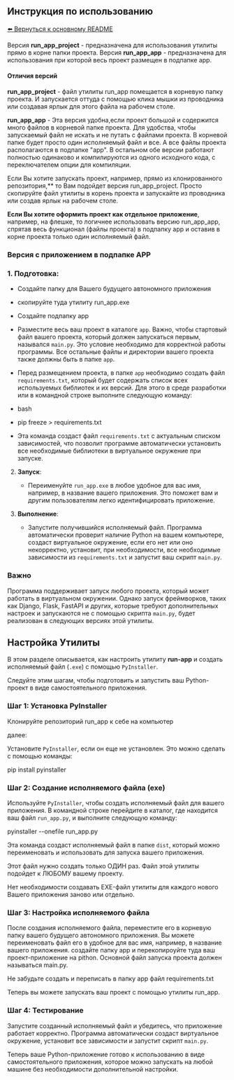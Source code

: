## Инструкция по использованию

[⬅️ Вернуться к основному README](../README.md)

Версия **run_app_project** - предназначена для использования утилиты прямо в корне папки проекта.
Версия **run_app_app** - предназначена для использования при которой весь проект размещен в подпапке app.

#### Отличия версий
**run_app_project** - файл утилиты run_app помещается в корневую папку проекта. И запускается оттуда с помощью клика мышки из проводника
или создавая ярлык для этого файла на рабочем столе.

**run_app_app** - Эта версия удобна,если проект большой и содержится много файлов в корневой папке проекта. 
Для удобства, чтобы запускаемый файл не искать и не путать с файлами проекта. В корневой папке будет 
просто один исполняемый файл и все. А все файлы проекта располагаются в подпапке "app". 
В остальном обе версии работают полностью одинаково и компилируются из одного исходного кода, 
с переключателем опции для компиляции.

Если Вы хотите запускать проект, например,  прямо из клонированного репозитория,** то Вам подойдет версия run_app_project.
Просто скопируйте файл утилиты в корень проекта и запускайте из проводника или создав ярлык на рабочем столе.

**Если Вы хотите оформить проект как отдельное приложение**, например, на флешке, то логичнее использовать версию run_app_app, 
спрятав весь функционал (файлы проекта) в подпапку app и оставив в корне проекта только один исполняемый файл.

### Версия с приложением в подпапке APP

### 1. **Подготовка**:
   - Создайте папку для Вашего будущего автономного приложения 
   - скопируйте туда утилиту run_app.exe
   - Создайте подпапку app
   - Разместите весь ваш проект в каталоге `app`. Важно, чтобы стартовый файл вашего проекта, который должен запускаться первым, 
   назывался `main.py`. Это условие необходимо для корректной работы программы. Все остальные файлы и директории вашего проекта также должны быть в папке `app`.
   - Перед размещением проекта, в папке `app` необходимо создать файл `requirements.txt`, 
   который будет содержать список всех используемых библиотек и их версий. Для этого в среде разработки или в командной строке выполните следующую команду:

   - bash
   - pip freeze > requirements.txt

   - Эта команда создаст файл `requirements.txt` с актуальным списком зависимостей, что позволит программе 
   автоматически установить все необходимые библиотеки в виртуальное окружение при запуске.
   
2. **Запуск**:
   - Переименуйте `run_app.exe` в любое удобное для вас имя, например, в название вашего приложения. 
   Это поможет вам и другим пользователям легко идентифицировать приложение.
   
3. **Выполнение**:
   - Запустите получившийся исполняемый файл. Программа автоматически проверит наличие Python на вашем компьютере, 
   создаст виртуальное окружение, если его нет или оно некорректно, установит, при необходимости,  все необходимые зависимости из `requirements.txt` и запустит ваш скрипт `main.py`.

### Важно

Программа поддерживает запуск любого проекта, который может работать в виртуальном окружении. 
Однако запуск фреймворков, таких как Django, Flask, FastAPI и других, которые требуют дополнительных настроек 
и запускаются не с помощью скрипта `main.py`, будет реализован в следующих версиях этой утилиты.

## Настройка Утилиты

В этом разделе описывается, как настроить утилиту **run-app** и создать исполняемый файл (`.exe`) 
с помощью `PyInstaller`. 

Следуйте этим шагам, чтобы подготовить и запустить ваш Python-проект в виде самостоятельного приложения.

### Шаг 1: Установка PyInstaller

Клонируйте репозиторий run_app к себе на компьютер

далее:

Установите `PyInstaller`, если он еще не установлен. Это можно сделать с помощью команды:

pip install pyinstaller

### Шаг 2: Создание исполняемого файла (exe)

Используйте `PyInstaller`, чтобы создать исполняемый файл для вашего приложения. В командной строке перейдите 
в каталог, где находится ваш файл `run_app.py`, и выполните следующую команду:

pyinstaller --onefile run_app.py

Эта команда создаст исполняемый файл в папке `dist`, который можно переименовать и использовать для запуска вашего приложения.

Этот файл нужно создать только ОДИН раз. Файл этой утилиты подойдет к ЛЮБОМУ вашему проекту. 

Нет необходимости создавать EXE-файл утилиты для каждого нового Вашего приложения заново или отдельно.

### Шаг 3: Настройка исполняемого файла

После создания исполняемого файла, переместите его в корневую папку вашего будущего автономного приложения. 
Вы можете переименовать файл его в удобное для вас имя, например, в название вашего приложения. 
создайте папку app и перекопироуйте туда ваш проект-приложение на pithon. Основной файл запуска проекта должен называться main.py.

Не забудьте создать и  переписать в папку app файл requirements.txt

Теперь вы можете запускать ваш проект с помощью утилиты run_app.

### Шаг 4: Тестирование

Запустите созданный исполняемый файл и убедитесь, что приложение работает корректно. Программа автоматически 
создаст виртуальное окружение, установит все зависимости и запустит скрипт `main.py`.

Теперь ваше Python-приложение готово к использованию в виде самостоятельного приложения, 
которое можно запускать на любой машине без необходимости дополнительной настройки.

